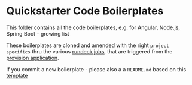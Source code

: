# Quickstarter Code Boilerplates

This folder contains all the code boilerplates, e.g. for Angular, Node.js, Spring Boot - growing list

These boilerplates are cloned and amended with the right `project specifics` thru the 
various [rundeck jobs](https://github.com/opendevstack/ods-project-quickstarters/tree/master/rundeck-jobs), 
that are triggered from the [provision application](https://github.com/opendevstack/ods-provisioning-app).

If you commit a new boilerplate - please also a a `README.md` based on this [template](../__QS_BOILERPLATE_TEMPLATE_README.md)
